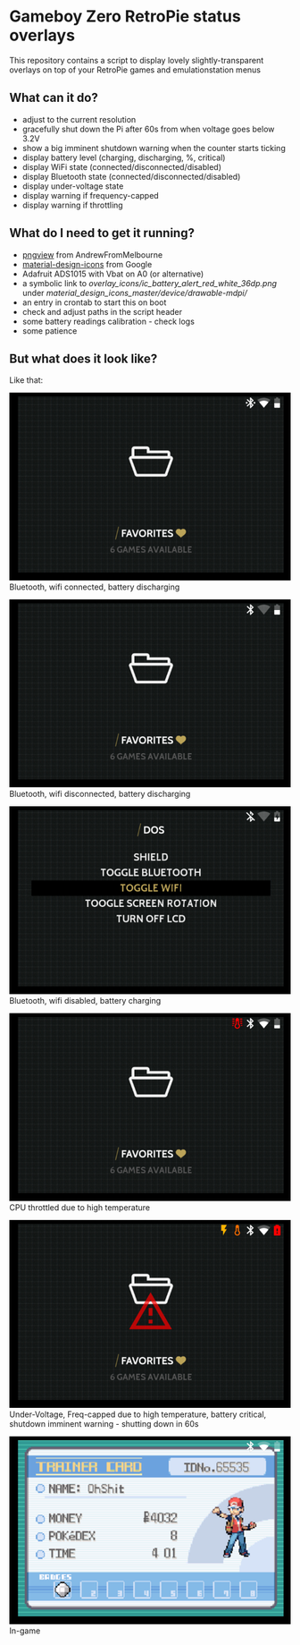 # Gameboy Zero RetroPie status overlays
This repository contains a script to display lovely slightly-transparent overlays on top of your RetroPie games and emulationstation menus

## What can it do?
- adjust to the current resolution
- gracefully shut down the Pi after 60s from when voltage goes below 3.2V
- show a big imminent shutdown warning when the counter starts ticking
- display battery level (charging, discharging, %, critical)
- display WiFi state (connected/disconnected/disabled)
- display Bluetooth state (connected/disconnected/disabled)
- display under-voltage state
- display warning if frequency-capped
- display warning if throttling

## What do I need to get it running?
- [pngview](https://github.com/AndrewFromMelbourne/raspidmx/tree/master/pngview) from AndrewFromMelbourne
- [material-design-icons](https://github.com/google/material-design-icons/archive/master.zip) from Google
- Adafruit ADS1015 with Vbat on A0 (or alternative)
- a symbolic link to *overlay\_icons/ic\_battery\_alert\_red\_white\_36dp.png* under *material\_design\_icons\_master/device/drawable-mdpi/*
- an entry in crontab to start this on boot
- check and adjust paths in the script header
- some battery readings calibration - check logs
- some patience

## But what does it look like?
Like that:

![Bluetooth, wifi connected, battery discharging](_images/connected.png)  
Bluetooth, wifi connected, battery discharging

![Bluetooth, wifi disconnected, battery discharging](_images/disconnected.png)  
Bluetooth, wifi disconnected, battery discharging

![Bluetooth, wifi disabled, battery charging](_images/disabled_charging.png)  
Bluetooth, wifi disabled, battery charging

![CPU throttled due to high temperature](_images/throttle.png)  
CPU throttled due to high temperature

![Under-Voltage, Freq-capped due to high temperature, battery critical, shutdown imminent warning](_images/freqcap_undervolt_criticalbat_shutdown.png)  
Under-Voltage, Freq-capped due to high temperature, battery critical, shutdown imminent warning - shutting down in 60s

![In-game](_images/ingame.png)
In-game

